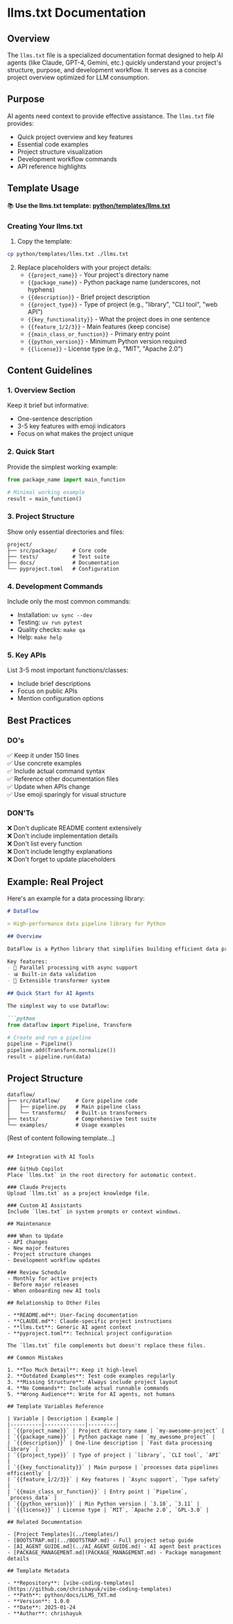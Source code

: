 # llms.txt Documentation

## Overview

The `llms.txt` file is a specialized documentation format designed to help AI agents (like Claude, GPT-4, Gemini, etc.) quickly understand your project's structure, purpose, and development workflow. It serves as a concise project overview optimized for LLM consumption.

## Purpose

AI agents need context to provide effective assistance. The `llms.txt` file provides:
- Quick project overview and key features
- Essential code examples
- Project structure visualization
- Development workflow commands
- API reference highlights

## Template Usage

📚 **Use the llms.txt template: [python/templates/llms.txt](../templates/llms.txt)**

### Creating Your llms.txt

1. Copy the template:
```bash
cp python/templates/llms.txt ./llms.txt
```

2. Replace placeholders with your project details:
   - `{{project_name}}` - Your project's directory name
   - `{{package_name}}` - Python package name (underscores, not hyphens)
   - `{{description}}` - Brief project description
   - `{{project_type}}` - Type of project (e.g., "library", "CLI tool", "web API")
   - `{{key_functionality}}` - What the project does in one sentence
   - `{{feature_1/2/3}}` - Main features (keep concise)
   - `{{main_class_or_function}}` - Primary entry point
   - `{{python_version}}` - Minimum Python version required
   - `{{license}}` - License type (e.g., "MIT", "Apache 2.0")

## Content Guidelines

### 1. Overview Section
Keep it brief but informative:
- One-sentence description
- 3-5 key features with emoji indicators
- Focus on what makes the project unique

### 2. Quick Start
Provide the simplest working example:
```python
from package_name import main_function

# Minimal working example
result = main_function()
```

### 3. Project Structure
Show only essential directories and files:
```
project/
├── src/package/     # Core code
├── tests/           # Test suite
├── docs/            # Documentation
└── pyproject.toml   # Configuration
```

### 4. Development Commands
Include only the most common commands:
- Installation: `uv sync --dev`
- Testing: `uv run pytest`
- Quality checks: `make qa`
- Help: `make help`

### 5. Key APIs
List 3-5 most important functions/classes:
- Include brief descriptions
- Focus on public APIs
- Mention configuration options

## Best Practices

### DO's
✅ Keep it under 150 lines  
✅ Use concrete examples  
✅ Include actual command syntax  
✅ Reference other documentation files  
✅ Update when APIs change  
✅ Use emoji sparingly for visual structure  

### DON'Ts
❌ Don't duplicate README content extensively  
❌ Don't include implementation details  
❌ Don't list every function  
❌ Don't include lengthy explanations  
❌ Don't forget to update placeholders  

## Example: Real Project

Here's an example for a data processing library:

```markdown
# DataFlow

> High-performance data pipeline library for Python

## Overview

DataFlow is a Python library that simplifies building efficient data processing pipelines.

Key features:
- 🚀 Parallel processing with async support
- 📊 Built-in data validation
- 🔧 Extensible transformer system

## Quick Start for AI Agents

The simplest way to use DataFlow:

```python
from dataflow import Pipeline, Transform

# Create and run a pipeline
pipeline = Pipeline()
pipeline.add(Transform.normalize())
result = pipeline.run(data)
```

## Project Structure

```
dataflow/
├── src/dataflow/     # Core pipeline code
│   ├── pipeline.py   # Main pipeline class
│   └── transforms/   # Built-in transformers
├── tests/            # Comprehensive test suite
└── examples/         # Usage examples
```

[Rest of content following template...]
```

## Integration with AI Tools

### GitHub Copilot
Place `llms.txt` in the root directory for automatic context.

### Claude Projects
Upload `llms.txt` as a project knowledge file.

### Custom AI Assistants
Include `llms.txt` in system prompts or context windows.

## Maintenance

### When to Update
- API changes
- New major features
- Project structure changes
- Development workflow updates

### Review Schedule
- Monthly for active projects
- Before major releases
- When onboarding new AI tools

## Relationship to Other Files

- **README.md**: User-facing documentation
- **CLAUDE.md**: Claude-specific project instructions  
- **llms.txt**: Generic AI agent context
- **pyproject.toml**: Technical project configuration

The `llms.txt` file complements but doesn't replace these files.

## Common Mistakes

1. **Too Much Detail**: Keep it high-level
2. **Outdated Examples**: Test code examples regularly
3. **Missing Structure**: Always include project layout
4. **No Commands**: Include actual runnable commands
5. **Wrong Audience**: Write for AI agents, not humans

## Template Variables Reference

| Variable | Description | Example |
|----------|-------------|---------|
| `{{project_name}}` | Project directory name | `my-awesome-project` |
| `{{package_name}}` | Python package name | `my_awesome_project` |
| `{{description}}` | One-line description | `Fast data processing library` |
| `{{project_type}}` | Type of project | `library`, `CLI tool`, `API` |
| `{{key_functionality}}` | Main purpose | `processes data pipelines efficiently` |
| `{{feature_1/2/3}}` | Key features | `Async support`, `Type safety` |
| `{{main_class_or_function}}` | Entry point | `Pipeline`, `process_data` |
| `{{python_version}}` | Min Python version | `3.10`, `3.11` |
| `{{license}}` | License type | `MIT`, `Apache 2.0`, `GPL-3.0` |

## Related Documentation

- [Project Templates](../templates/)
- [BOOTSTRAP.md](../BOOTSTRAP.md) - Full project setup guide
- [AI_AGENT_GUIDE.md](../AI_AGENT_GUIDE.md) - AI agent best practices
- [PACKAGE_MANAGEMENT.md](PACKAGE_MANAGEMENT.md) - Package management details

## Template Metadata

- **Repository**: [vibe-coding-templates](https://github.com/chrishayuk/vibe-coding-templates)
- **Path**: python/docs/LLMS_TXT.md
- **Version**: 1.0.0
- **Date**: 2025-01-24
- **Author**: chrishayuk